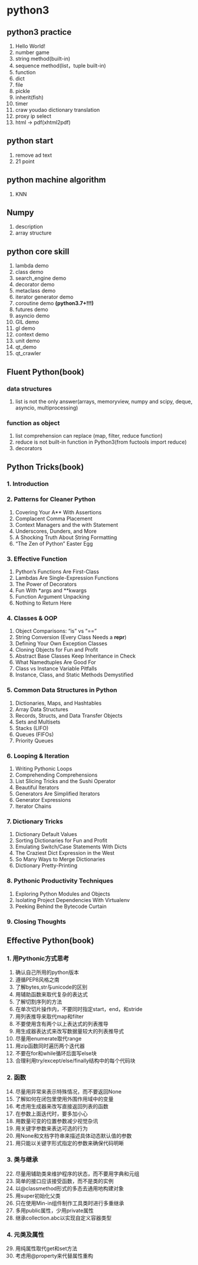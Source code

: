 # python3

## python3 practice
1.  Hello World!
2.  number game
3.  string method(built-in)
4.  sequence method(list，tuple built-in)
5.  function
6.  dict
7.  file
8.  pickle
9.  inherit(fish)
10. timer
11. craw youdao dictionary translation
12. proxy ip select
13. html -> pdf(xhtml2pdf)

## python start
1. remove ad text
2. 21 point

## python machine algorithm
1. KNN

## Numpy
1. description
2. array structure

## python core skill
1. lambda demo
2. class demo
3. search_engine demo
4. decorator demo
5. metaclass demo
6. iterator generator demo
7. coroutine demo <b>(python3.7+!!!)</b>
8. futures demo
9. asyncio demo
10. GIL demo
11. gl demo
12. context demo
13. unit demo
14. qt_demo
15. qt_crawler

## Fluent Python(book)

### data structures
1. list is not the only answer(arrays, memoryview, numpy and scipy, deque, asyncio, multiprocessing)

### function as object
1. list comprehension can replace (map, filter, reduce function)
2. reduce is not built-in function in Python3(from fuctools import reduce)
3. decorators

## Python Tricks(book)
### 1. Introduction
### 2. Patterns for Cleaner Python
 1. Covering Your A** With Assertions
 2. Complacent Comma Placement
 3. Context Managers and the with Statement
 4. Underscores, Dunders, and More
 5. A Shocking Truth About String Formatting
 6. “The Zen of Python” Easter Egg
### 3. Effective Function 
 1. Python’s Functions Are First-Class
 2. Lambdas Are Single-Expression Functions
 3. The Power of Decorators
 4. Fun With *args and **kwargs
 5. Function Argument Unpacking
 6. Nothing to Return Here
### 4. Classes & OOP
 1. Object Comparisons: “is” vs “==”
 2. String Conversion (Every Class Needs a __repr__)
 3. Defining Your Own Exception Classes
 4. Cloning Objects for Fun and Profit
 5. Abstract Base Classes Keep Inheritance in Check
 6. What Namedtuples Are Good For
 7. Class vs Instance Variable Pitfalls
 8. Instance, Class, and Static Methods Demystified
### 5. Common Data Structures in Python
 1. Dictionaries, Maps, and Hashtables
 2. Array Data Structures
 3. Records, Structs, and Data Transfer Objects
 4. Sets and Multisets
 5. Stacks (LIFO)
 6. Queues (FIFOs)
 7. Priority Queues
### 6. Looping & Iteration
 1. Writing Pythonic Loops
 2. Comprehending Comprehensions
 3. List Slicing Tricks and the Sushi Operator
 4. Beautiful Iterators
 5. Generators Are Simplified Iterators
 6. Generator Expressions
 7. Iterator Chains
### 7. Dictionary Tricks
 1. Dictionary Default Values
 2. Sorting Dictionaries for Fun and Profit
 3. Emulating Switch/Case Statements With Dicts
 4. The Craziest Dict Expression in the West
 5. So Many Ways to Merge Dictionaries
 6. Dictionary Pretty-Printing
### 8. Pythonic Productivity Techniques
 1. Exploring Python Modules and Objects
 2. Isolating Project Dependencies With Virtualenv
 3. Peeking Behind the Bytecode Curtain
### 9. Closing Thoughts

## Effective Python(book)
### 1. 用Pythonic方式思考
 1. 确认自己所用的python版本
 2. 遵循PEP8风格之南
 3. 了解bytes,str与unicode的区别
 4. 用辅助函数来取代复杂的表达式
 5. 了解切割序列的方法
 6. 在单次切片操作内，不要同时指定start，end，和stride
 7. 用列表推导来取代map和filter
 8. 不要使用含有两个以上表达式的列表推导
 9. 用生成器表达式来改写数据量较大的列表推导式
 10. 尽量用enumerate取代range
 11. 用zip函数同时遍历两个迭代器
 12. 不要在for和while循环后面写else块
 13. 合理利用try/except/else/finally结构中的每个代码块
### 2. 函数
 14. 尽量用异常来表示特殊情况，而不要返回None
 15. 了解如何在闭包里使用外围作用域中的变量
 16. 考虑用生成器来改写直接返回列表的函数
 17. 在参数上面迭代时，要多加小心
 18. 用数量可变的位置参数减少视觉杂讯
 19. 用关键字参数来表达可选的行为
 20. 用None和文档字符串来描述具体动态默认值的参数
 21. 用只能以关键字形式指定的参数来确保代码明晰
### 3. 类与继承
 22. 尽量用辅助类来维护程序的状态，而不要用字典和元组
 23. 简单的接口应该接受函数，而不是类的实例
 24. 以@classmethod形式的多态去通用地构建对象
 25. 用super初始化父类
 26. 只在使用Min-in组件制作工具类时进行多重继承
 27. 多用public属性，少用private属性
 28. 继承collection.abc以实现自定义容器类型
### 4. 元类及属性
 29. 用纯属性取代get和set方法
 30. 考虑用@property来代替属性重构